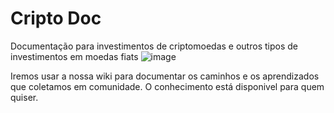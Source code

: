 # Cripto Doc
Documentação para investimentos de criptomoedas e outros tipos de investimentos em moedas fiats
![image](https://github.com/user-attachments/assets/c029936e-8f95-4ab1-ba0f-2f80c59ead0d)


Iremos usar a nossa wiki para documentar os caminhos e os aprendizados que coletamos em comunidade. O conhecimento está disponivel para quem quiser.
